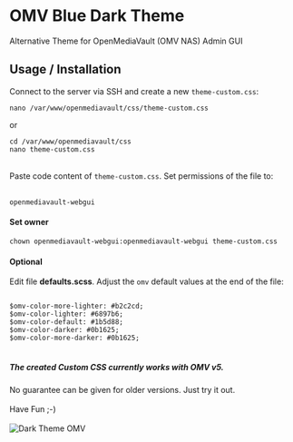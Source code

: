 # OMV Blue Dark Theme
Alternative Theme for OpenMediaVault (OMV NAS) Admin GUI

## Usage / Installation
Connect to the server via SSH and create a new <code>theme-custom.css</code>:
<br>
<pre>
<code>nano /var/www/openmediavault/css/theme-custom.css</code>
</pre>
or
<pre>
<code>cd /var/www/openmediavault/css</code>
<code>nano theme-custom.css</code>
</pre>
<br>
Paste code content of <code>theme-custom.css</code>. Set permissions of the file to:
<br>
<br>
<pre>
<code>openmediavault-webgui</code>
</pre>

#### Set owner
<pre>
<code>chown openmediavault-webgui:openmediavault-webgui theme-custom.css</code>
</pre>

#### Optional
Edit file **defaults.scss**. Adjust the <code>omv</code> default values at the end of the file:
<pre>
<code>
$omv-color-more-lighter: #b2c2cd;
$omv-color-lighter: #6897b6;
$omv-color-default: #1b5d88;
$omv-color-darker: #0b1625;
$omv-color-more-darker: #0b1625;
</code>
</pre>

##### The created Custom CSS currently works with OMV v5.
No guarantee can be given for older versions. Just try it out.
<br>
<br>
Have Fun ;-)
<br>
<br>
![Dark Theme OMV](https://github.com/topa-LE/plesk_blue_dark_theme/raw/master/screenshots/plesk-backend-screen.jpg)

